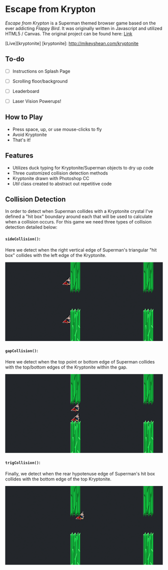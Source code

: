 # Escape from Krypton



*Escape from Krypton* is a Superman themed browser game based on the ever addicting *Flappy Bird*.  It was originally written in Javascript and utilized HTML5 / Canvas. The original project can be found here: [Link](http://github.com/mikeyshean/krypton)

[Live][kryptonite]
[kryptonite]: http://mikeyshean.com/kryptonite

## To-do

- [ ] Instructions on Splash Page
- [ ] Scrolling floor/background
- [ ] Leaderboard
- [ ] Laser Vision Powerups!


## How to Play
- Press space, up, or use mouse-clicks to fly
- Avoid Kryptonite
- That's it!

## Features
- Utilizes duck typing for Kryptonite/Superman objects to dry up code
- Three customized collision detection methods
- Kryptonite drawn with Photoshop CC
- *Util* class created to abstract out repetitive code


## Collision Detection

In order to detect when Superman collides with a Kryptonite crystal I've
defined a "hit box" boundary around each that will be used to calculate 
when a collision occurs.  For this game we need three types of collision detection detailed below:


#### `sideCollision()`:
Here we detect when the right vertical edge of Superman's triangular "hit box" collides with the left edge of the Kryptonite.

![sideCollision](./public/assets/docs/side_collision.png)

#### `gapCollision()`:

Here we detect when the top point or bottom edge of Superman collides with the top/bottom edges of the Kryptonite within the gap.

![gapCollision](./public/assets/docs/gap_collision.png)

#### `trigCollision()`:
Finally, we detect when the rear hypotenuse edge of Superman's hit box collides with the bottom edge of the top Kryptonite.

![trigCollision](./public/assets//docs/trig_collision.png)
